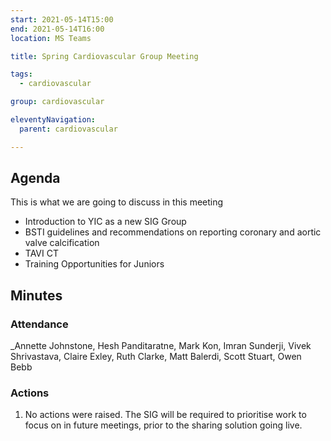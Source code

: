 ```yaml
---
start: 2021-05-14T15:00
end: 2021-05-14T16:00
location: MS Teams

title: Spring Cardiovascular Group Meeting

tags:
  - cardiovascular

group: cardiovascular

eleventyNavigation:
  parent: cardiovascular

---
```


## Agenda

This is what we are going to discuss in this meeting

* Introduction to YIC as a new SIG Group
* BSTI guidelines and recommendations on reporting coronary and aortic valve calcification 
* TAVI CT
* Training Opportunities for Juniors

## Minutes

### Attendance
_Annette Johnstone, Hesh Panditaratne, Mark Kon, Imran Sunderji, Vivek Shrivastava, Claire Exley, Ruth Clarke, Matt Balerdi, Scott Stuart, Owen Bebb 
    
### Actions

1. No actions were raised. The SIG will be required to prioritise work to focus on in future meetings, prior to the sharing solution going live.
    

